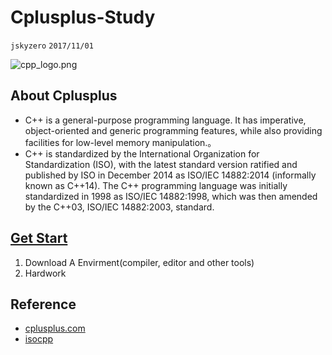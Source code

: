 # Cplusplus-Study
`jskyzero` `2017/11/01`

![cpp_logo.png](https://isocpp.org/files/img/cpp_logo.png)

## About Cplusplus

+ C++ is a general-purpose programming language. It has imperative, object-oriented and generic programming features, while also providing facilities for low-level memory manipulation.。
+ C++ is standardized by the International Organization for Standardization (ISO), with the latest standard version ratified and published by ISO in December 2014 as ISO/IEC 14882:2014 (informally known as C++14). The C++ programming language was initially standardized in 1998 as ISO/IEC 14882:1998, which was then amended by the C++03, ISO/IEC 14882:2003, standard.

## [Get Start](https://isocpp.org/get-started)

1. Download A Envirment(compiler, editor and other tools)
2. Hardwork

## Reference

+ [cplusplus.com](http://www.cplusplus.com/)
+ [isocpp](https://isocpp.org)